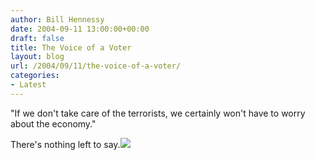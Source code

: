 ```yaml
---
author: Bill Hennessy
date: 2004-09-11 13:00:00+00:00
draft: false
title: The Voice of a Voter
layout: blog
url: /2004/09/11/the-voice-of-a-voter/
categories:
- Latest
---
```


"If we don't take care of the terrorists, we certainly won't have to worry about the economy."   
  
There's nothing left to say.![](https://blog.billhennessy.com/aggbug.aspx?PostID=571)

